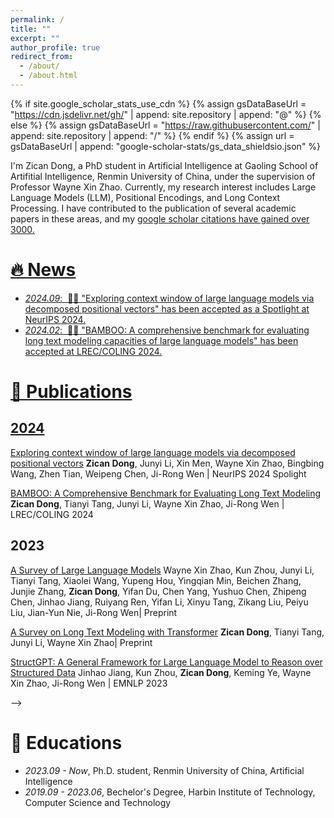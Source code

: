 ```yaml
---
permalink: /
title: ""
excerpt: ""
author_profile: true
redirect_from: 
  - /about/
  - /about.html
---
```


{% if site.google_scholar_stats_use_cdn %}
{% assign gsDataBaseUrl = "https://cdn.jsdelivr.net/gh/" | append: site.repository | append: "@" %}
{% else %}
{% assign gsDataBaseUrl = "https://raw.githubusercontent.com/" | append: site.repository | append: "/" %}
{% endif %}
{% assign url = gsDataBaseUrl | append: "google-scholar-stats/gs_data_shieldsio.json" %}

<span class='anchor' id='about-me'></span>

I'm Zican Dong, a PhD student in Artificial Intelligence at Gaoling School of Artifitial Intelligence, Renmin University of China, under the supervision of Professor Wayne Xin Zhao. Currently, my research interest includes Large Language Models (LLM), Positional Encodings, and Long Context Processing. I have contributed to the publication of several academic papers in these areas, and my <a href='https://scholar.google.com/citations?user=gnQfRVMAAAAJ'>google scholar citations have gained over 3000.

<!-- 
I have published more than 100 papers at the top international AI conferences with total <a href='https://scholar.google.com/citations?user=DhtAFkwAAAAJ'>google scholar citations <strong><span id='total_cit'>260000+</span></strong></a> (You can also use google scholar badge <a href='https://scholar.google.com/citations?user=DhtAFkwAAAAJ'><img src="https://img.shields.io/endpoint?url={{ url | url_encode }}&logo=Google%20Scholar&labelColor=f6f6f6&color=9cf&style=flat&label=citations"></a>). -->


# 🔥 News
- *2024.09*: &nbsp;🎉🎉 "Exploring context window of large language models via decomposed positional vectors" has been accepted as a Spotlight at NeurIPS 2024.
- *2024.02*: &nbsp;🎉🎉 "BAMBOO: A comprehensive benchmark for evaluating long text modeling capacities of large language models" has been accepted at LREC/COLING 2024.

# 📝 Publications 
## 2024

[Exploring context window of large language models via decomposed positional vectors](https://arxiv.org/abs/2405.18009) **Zican Dong**, Junyi Li, Xin Men, Wayne Xin Zhao, Bingbing Wang, Zhen Tian, Weipeng Chen, Ji-Rong Wen | NeurIPS 2024 Spolight


[BAMBOO: A Comprehensive Benchmark for Evaluating Long Text Modeling](https://aclanthology.org/2024.lrec-main.188/) **Zican Dong**, Tianyi Tang, Junyi Li, Wayne Xin Zhao, Ji-Rong Wen | LREC/COLING 2024

## 2023 
[A Survey of Large Language Models](https://arxiv.org/abs/2303.18223) 	Wayne Xin Zhao, Kun Zhou, Junyi Li, Tianyi Tang, Xiaolei Wang, Yupeng Hou, Yingqian Min, Beichen Zhang, Junjie Zhang, **Zican Dong**, Yifan Du, Chen Yang, Yushuo Chen, Zhipeng Chen, Jinhao Jiang, Ruiyang Ren, Yifan Li, Xinyu Tang, Zikang Liu, Peiyu Liu, Jian-Yun Nie, Ji-Rong Wen| Preprint

[A Survey on Long Text Modeling with Transformer](https://arxiv.org/abs/2302.14502) **Zican Dong**, Tianyi Tang, Junyi Li, Wayne Xin Zhao| Preprint

[StructGPT: A General Framework for Large Language Model to Reason over Structured Data](https://aclanthology.org/2023.emnlp-main.574/) 	Jinhao Jiang, Kun Zhou, **Zican Dong**, Keming Ye, Wayne Xin Zhao, Ji-Rong Wen | EMNLP 2023
<!-- <div class='paper-box'><div class='paper-box-image'><div><div class="badge">CVPR 2016</div><img src='images/500x300.png' alt="sym" width="100%"></div></div>
<div class='paper-box-text' markdown="1"> -->

<!-- [**Project**](https://scholar.google.com/citations?view_op=view_citation&hl=zh-CN&user=DhtAFkwAAAAJ&citation_for_view=DhtAFkwAAAAJ:ALROH1vI_8AC) <strong><span class='show_paper_citations' data='DhtAFkwAAAAJ:ALROH1vI_8AC'></span></strong>
- Lorem ipsum dolor sit amet, consectetur adipiscing elit. Vivamus ornare aliquet ipsum, ac tempus justo dapibus sit amet. 
</div>
</div>

- [Lorem ipsum dolor sit amet, consectetur adipiscing elit. Vivamus ornare aliquet ipsum, ac tempus justo dapibus sit amet](https://github.com), A, B, C, **CVPR 2020**

<!-- # 🎖 Honors and Awards
- *2021.10* Lorem ipsum dolor sit amet, consectetur adipiscing elit. Vivamus ornare aliquet ipsum, ac tempus justo dapibus sit amet. 
- *2021.09* Lorem ipsum dolor sit amet, consectetur adipiscing elit. Vivamus ornare aliquet ipsum, ac tempus justo dapibus sit amet.  --> -->

# 📖 Educations
- *2023.09 - Now*, Ph.D. student, Renmin University of China, Artificial Intelligence
- *2019.09 - 2023.06*, Bechelor's Degree, Harbin Institute of Technology, Computer Science and Technology

<!-- # 💬 Invited Talks
- *2021.06*, Lorem ipsum dolor sit amet, consectetur adipiscing elit. Vivamus ornare aliquet ipsum, ac tempus justo dapibus sit amet. 
- *2021.03*, Lorem ipsum dolor sit amet, consectetur adipiscing elit. Vivamus ornare aliquet ipsum, ac tempus justo dapibus sit amet.  \| [\[video\]](https://github.com/)

# 💻 Internships
- *2019.05 - 2020.02*, [Lorem](https://github.com/), China. -->